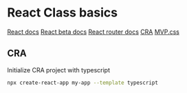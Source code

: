 # React Class basics

[React docs](https://reactjs.org/docs/getting-started.html)
[React beta docs](https://beta.reactjs.org/learn)
[React router docs](https://reactrouter.com/en/main)
[CRA](https://create-react-app.dev/docs/getting-started)
[MVP.css](https://andybrewer.github.io/mvp/#docs)

## CRA

Initialize CRA project with typescript

```bash
npx create-react-app my-app --template typescript
```
